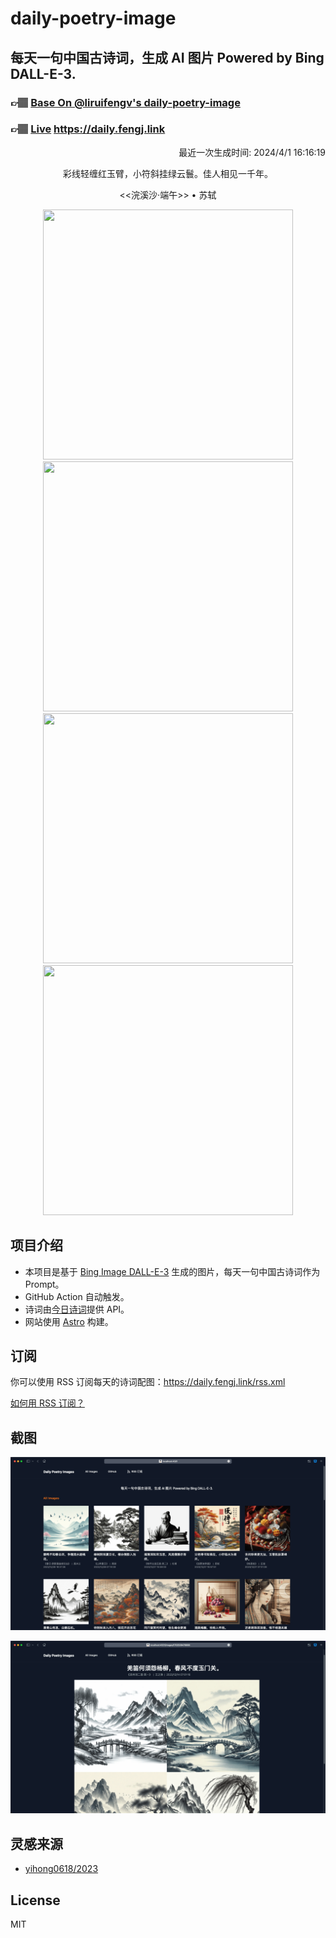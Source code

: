 
# daily-poetry-image

## 每天一句中国古诗词，生成 AI 图片 Powered by Bing DALL-E-3.

### 👉🏽 [Base On @liruifengv's daily-poetry-image](https://github.com/liruifengv/daily-poetry-image)

### 👉🏽 [Live](https://daily.fengj.link) https://daily.fengj.link

<p align="right">
  最近一次生成时间: 2024/4/1 16:16:19
</p>
<p align="center">
彩线轻缠红玉臂，小符斜挂绿云鬟。佳人相见一千年。
</p>
<p align="center">
<<浣溪沙·端午>> • 苏轼
</p>
<p align="center">
<img src="https://tse3.mm.bing.net/th/id/OIG1.67s0_Kf.FNEVzwBhlTME" height="400" width="400" />
<img src="https://tse2.mm.bing.net/th/id/OIG1.TzsOzrnkilXza6v_jkG9" height="400" width="400" />
<img src="https://tse4.mm.bing.net/th/id/OIG1.ihSshUemIw9IzcJGMy4S" height="400" width="400" />
<img src="https://tse2.mm.bing.net/th/id/OIG1.g_CCooz.yx143h1hHqZj" height="400" width="400" />
</p>

## 项目介绍

-   本项目是基于 [Bing Image DALL-E-3](https://www.bing.com/images/create) 生成的图片，每天一句中国古诗词作为 Prompt。
-   GitHub Action 自动触发。
-   诗词由[今日诗词](https://www.jinrishici.com/)提供 API。
-   网站使用 [Astro](https://astro.build) 构建。

## 订阅

你可以使用 RSS 订阅每天的诗词配图：https://daily.fengj.link/rss.xml

[如何用 RSS 订阅？](https://zhuanlan.zhihu.com/p/55026716)

## 截图

![图片列表](./screenshots/Snipaste_2023-12-28_21-00-26.png)

![图片详情](./screenshots/Snipaste_2023-12-28_21-00-53.png)

## 灵感来源

-   [yihong0618/2023](https://github.com/yihong0618/2023)

## License

MIT
